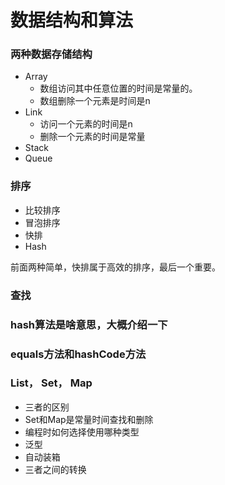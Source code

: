 # 数据结构和算法

### 两种数据存储结构
* Array
  - 数组访问其中任意位置的时间是常量的。
  - 数组删除一个元素是时间是n
* Link
  - 访问一个元素的时间是n
  - 删除一个元素的时间是常量
* Stack
* Queue

### 排序
* 比较排序
* 冒泡排序
* 快排
* Hash

前面两种简单，快排属于高效的排序，最后一个重要。

### 查找

### hash算法是啥意思，大概介绍一下

### equals方法和hashCode方法

### List， Set， Map
* 三者的区别
* Set和Map是常量时间查找和删除
* 编程时如何选择使用哪种类型
* 泛型
* 自动装箱
* 三者之间的转换
